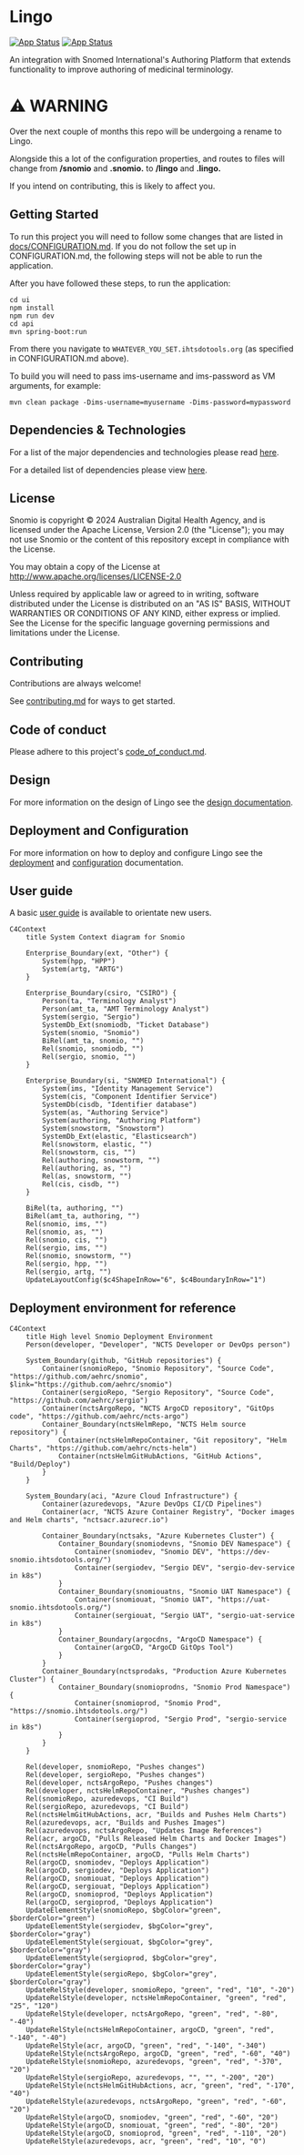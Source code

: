 # Lingo

[![App Status](https://ncts-cd.australiaeast.cloudapp.azure.com/api/badge?name=snomio-dev&revision=true&showAppName=true)](https://ncts-cd.australiaeast.cloudapp.azure.com/applications/snomio-dev) [![App Status](https://ncts-cd.australiaeast.cloudapp.azure.com/api/badge?name=snomio-uat&revision=true&showAppName=true)](https://ncts-cd.australiaeast.cloudapp.azure.com/applications/snomio-uat)

An integration with Snomed International's Authoring Platform that extends functionality to improve
authoring of medicinal terminology.

# ⚠️ WARNING

Over the next couple of months this repo will be undergoing a rename to Lingo.

Alongside this a lot of the configuration properties, and routes to files will change from **/snomio** and **.snomio.** to **/lingo** and **.lingo.**

If you intend on contributing, this is likely to affect you.


## Getting Started

To run this project you will need to follow some changes that are listed
in [docs/CONFIGURATION.md](/docs/CONFIGURATION.md). If you do not follow the set up in
CONFIGURATION.md, the following steps will not be able to run the application.

After you have followed these steps, to run the application:

```
cd ui
npm install
npm run dev
cd api
mvn spring-boot:run
```

From there you navigate to `WHATEVER_YOU_SET.ihtsdotools.org` (as specified in CONFIGURATION.md above).

To build you will need to pass ims-username and ims-password as VM arguments, for example:

```
mvn clean package -Dims-username=myusername -Dims-password=mypassword
```

## Dependencies & Technologies

For a list of the major dependencies and technologies please
read [here](/docs/design/technologies.md).

For a detailed list of dependencies please
view [here](https://github.com/aehrc/snomio/network/dependencies).

## License

Snomio is copyright © 2024 Australian Digital Health Agency, and is licensed under the Apache
License, Version 2.0 (the "License");
you may not use Snomio or the content of this repository except in compliance with the License.

You may obtain a copy of the License at
http://www.apache.org/licenses/LICENSE-2.0

Unless required by applicable law or agreed to in writing, software
distributed under the License is distributed on an "AS IS" BASIS,
WITHOUT WARRANTIES OR CONDITIONS OF ANY KIND, either express or implied.
See the License for the specific language governing permissions and
limitations under the License.

## Contributing

Contributions are always welcome!

See [contributing.md](./contributing.md) for ways to get started.

## Code of conduct

Please adhere to this project's [code_of_conduct.md](./code_of_conduct.md).

## Design

For more information on the design of Lingo see the [design documentation](./docs/DESIGN.md).

## Deployment and Configuration

For more information on how to deploy and configure Lingo see
the [deployment](./docs/DEPLOYMENT.md) and [configuration](./docs/CONFIGURATION.md) documentation.

## User guide

A basic [user guide](./docs/USERGUIDE.md) is available to orientate new users.

```mermaid
C4Context
    title System Context diagram for Snomio

    Enterprise_Boundary(ext, "Other") {
        System(hpp, "HPP")
        System(artg, "ARTG")
    }

    Enterprise_Boundary(csiro, "CSIRO") {
        Person(ta, "Terminology Analyst")
        Person(amt_ta, "AMT Terminology Analyst")
        System(sergio, "Sergio")
        SystemDb_Ext(snomiodb, "Ticket Database")
        System(snomio, "Snomio")
        BiRel(amt_ta, snomio, "")
        Rel(snomio, snomiodb, "")
        Rel(sergio, snomio, "")
    }

    Enterprise_Boundary(si, "SNOMED International") {
        System(ims, "Identity Management Service")
        System(cis, "Component Identifier Service")
        SystemDb(cisdb, "Identifier database")
        System(as, "Authoring Service")
        System(authoring, "Authoring Platform")
        System(snowstorm, "Snowstorm")
        SystemDb_Ext(elastic, "Elasticsearch")
        Rel(snowstorm, elastic, "")
        Rel(snowstorm, cis, "")
        Rel(authoring, snowstorm, "")
        Rel(authoring, as, "")
        Rel(as, snowstorm, "")
        Rel(cis, cisdb, "")
    }

    BiRel(ta, authoring, "")
    BiRel(amt_ta, authoring, "")
    Rel(snomio, ims, "")
    Rel(snomio, as, "")
    Rel(snomio, cis, "")
    Rel(sergio, ims, "")
    Rel(snomio, snowstorm, "")
    Rel(sergio, hpp, "")
    Rel(sergio, artg, "")
    UpdateLayoutConfig($c4ShapeInRow="6", $c4BoundaryInRow="1")
```

## Deployment environment for reference

```mermaid
C4Context
    title High level Snomio Deployment Environment
    Person(developer, "Developer", "NCTS Developer or DevOps person")

    System_Boundary(github, "GitHub repositories") {
        Container(snomioRepo, "Snomio Repository", "Source Code", "https://github.com/aehrc/snomio", $link="https://github.com/aehrc/snomio")
        Container(sergioRepo, "Sergio Repository", "Source Code", "https://github.com/aehrc/sergio")
        Container(nctsArgoRepo, "NCTS ArgoCD repository", "GitOps code", "https://github.com/aehrc/ncts-argo")
        Container_Boundary(nctsHelmRepo, "NCTS Helm source repository") {
            Container(nctsHelmRepoContainer, "Git repository", "Helm Charts", "https://github.com/aehrc/ncts-helm")
            Container(nctsHelmGitHubActions, "GitHub Actions", "Build/Deploy")
        }
    }

    System_Boundary(aci, "Azure Cloud Infrastructure") {
        Container(azuredevops, "Azure DevOps CI/CD Pipelines")
        Container(acr, "NCTS Azure Container Registry", "Docker images and Helm charts", "nctsacr.azurecr.io")

        Container_Boundary(nctsaks, "Azure Kubernetes Cluster") {
            Container_Boundary(snomiodevns, "Snomio DEV Namespace") {
                Container(snomiodev, "Snomio DEV", "https://dev-snomio.ihtsdotools.org/")
                Container(sergiodev, "Sergio DEV", "sergio-dev-service in k8s")
            }
            Container_Boundary(snomiouatns, "Snomio UAT Namespace") {
                Container(snomiouat, "Snomio UAT", "https://uat-snomio.ihtsdotools.org/")
                Container(sergiouat, "Sergio UAT", "sergio-uat-service in k8s")
            }
            Container_Boundary(argocdns, "ArgoCD Namespace") {
                Container(argoCD, "ArgoCD GitOps Tool")
            }
        }
        Container_Boundary(nctsprodaks, "Production Azure Kubernetes Cluster") {
            Container_Boundary(snomioprodns, "Snomio Prod Namespace") {
                Container(snomioprod, "Snomio Prod", "https://snomio.ihtsdotools.org/")
                Container(sergioprod, "Sergio Prod", "sergio-service in k8s")
            }
        }
    }

    Rel(developer, snomioRepo, "Pushes changes")
    Rel(developer, sergioRepo, "Pushes changes")
    Rel(developer, nctsArgoRepo, "Pushes changes")
    Rel(developer, nctsHelmRepoContainer, "Pushes changes")
    Rel(snomioRepo, azuredevops, "CI Build")
    Rel(sergioRepo, azuredevops, "CI Build")
    Rel(nctsHelmGitHubActions, acr, "Builds and Pushes Helm Charts")
    Rel(azuredevops, acr, "Builds and Pushes Images")
    Rel(azuredevops, nctsArgoRepo, "Updates Image References")
    Rel(acr, argoCD, "Pulls Released Helm Charts and Docker Images")
    Rel(nctsArgoRepo, argoCD, "Pulls Changes")
    Rel(nctsHelmRepoContainer, argoCD, "Pulls Helm Charts")
    Rel(argoCD, snomiodev, "Deploys Application")
    Rel(argoCD, sergiodev, "Deploys Application")
    Rel(argoCD, snomiouat, "Deploys Application")
    Rel(argoCD, sergiouat, "Deploys Application")
    Rel(argoCD, snomioprod, "Deploys Application")
    Rel(argoCD, sergioprod, "Deploys Application")
    UpdateElementStyle(snomioRepo, $bgColor="green", $borderColor="green")
    UpdateElementStyle(sergiodev, $bgColor="grey", $borderColor="gray")
    UpdateElementStyle(sergiouat, $bgColor="grey", $borderColor="gray")
    UpdateElementStyle(sergioprod, $bgColor="grey", $borderColor="gray")
    UpdateElementStyle(sergioRepo, $bgColor="grey", $borderColor="gray")
    UpdateRelStyle(developer, snomioRepo, "green", "red", "10", "-20")
    UpdateRelStyle(developer, nctsHelmRepoContainer, "green", "red", "25", "120")
    UpdateRelStyle(developer, nctsArgoRepo, "green", "red", "-80", "-40")
    UpdateRelStyle(nctsHelmRepoContainer, argoCD, "green", "red", "-140", "-40")
    UpdateRelStyle(acr, argoCD, "green", "red", "-140", "-340")
    UpdateRelStyle(nctsArgoRepo, argoCD, "green", "red", "-60", "40")
    UpdateRelStyle(snomioRepo, azuredevops, "green", "red", "-370", "20")
    UpdateRelStyle(sergioRepo, azuredevops, "", "", "-200", "20")
    UpdateRelStyle(nctsHelmGitHubActions, acr, "green", "red", "-170", "40")
    UpdateRelStyle(azuredevops, nctsArgoRepo, "green", "red", "-60", "20")
    UpdateRelStyle(argoCD, snomiodev, "green", "red", "-60", "20")
    UpdateRelStyle(argoCD, snomiouat, "green", "red", "-80", "20")
    UpdateRelStyle(argoCD, snomioprod, "green", "red", "-110", "20")
    UpdateRelStyle(azuredevops, acr, "green", "red", "10", "0")
```
